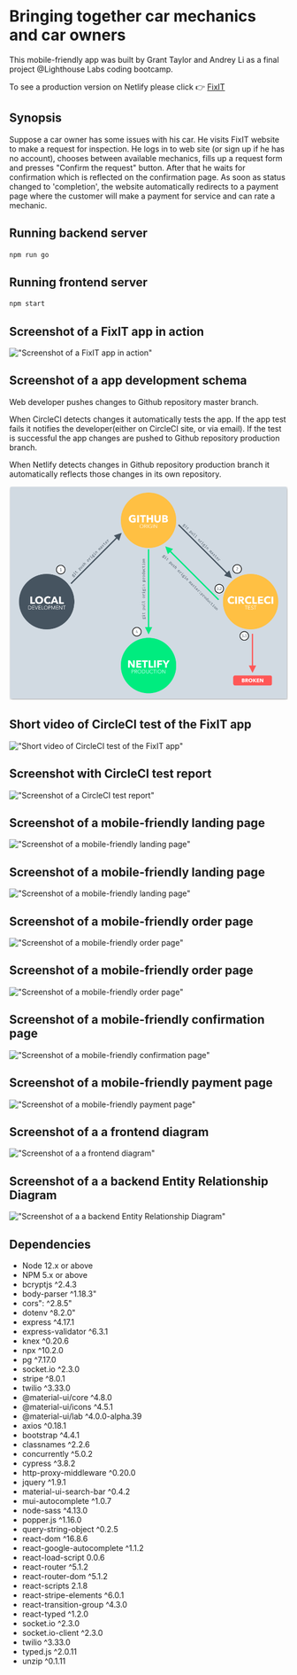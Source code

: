 # Bringing together car mechanics and car owners

This mobile-friendly app was built by Grant Taylor and Andrey Li as a final project @Lighthouse Labs coding bootcamp.

To see a production version on Netlify please click 👉 [FixIT](https://fix-it-lhl.netlify.com/)

## Synopsis

Suppose a car owner has some issues with his car. He visits FixIT website to make a request for inspection. He logs in to web site (or sign up if he has no account), chooses between available mechanics, fills up a request form and presses "Confirm the request" button. After that he waits for confirmation which is reflected on the confirmation page. As soon as status changed to 'completion', the website automatically redirects to a payment page where the customer will make a payment for service and can rate a mechanic. 

## Running backend server

```sh
npm run go
```

## Running frontend server

```sh
npm start
```

## Screenshot of a FixIT app in action

!["Screenshot of a FixIT app in action"](https://media.giphy.com/media/ZBbs2P4a8zPsKFGM9m/giphy.gif)

## Screenshot of a app development schema

Web developer pushes changes to Github repository master branch. 

When CircleCI detects changes it automatically tests the app. If the app test fails it notifies the developer(either on CircleCI site, or via email). If the test is successful the app changes are pushed to Github repository production branch. 

When Netlify detects changes in Github repository production branch it automatically reflects those changes in its own repository.

!["Screenshot of a production schema"](https://github.com/hanuz06/scheduler/blob/master/public/images/scheduler-production-schema.png)

## Short video of CircleCI test of the FixIT app

!["Short video of CircleCI test of the FixIT app"](https://media.giphy.com/media/YmzFekCKwhD3s5x6bo/giphy.gif)

## Screenshot with CircleCI test report

!["Screenshot of a CircleCI test report"](https://github.com/hanuz06/FixIT/blob/master/Readme-pictures/CI-test.png)


## Screenshot of a mobile-friendly landing page

!["Screenshot of a mobile-friendly landing page"](https://raw.githubusercontent.com/hanuz06/FixIT/readme-branch/readme-pictures/fix-it-mobile-1.png)

## Screenshot of a mobile-friendly landing page

!["Screenshot of a mobile-friendly landing page"](https://github.com/hanuz06/FixIT/blob/readme-branch/Readme-pictures/fix-it-mobile-2.png)

## Screenshot of a mobile-friendly order page

!["Screenshot of a mobile-friendly order page"](https://github.com/hanuz06/FixIT/blob/readme-branch/Readme-pictures/fix-it-mobile-3.png)

## Screenshot of a mobile-friendly order page

!["Screenshot of a mobile-friendly order page"](https://github.com/hanuz06/FixIT/blob/readme-branch/Readme-pictures/fix-it-mobile-4.png)

## Screenshot of a mobile-friendly confirmation page

!["Screenshot of a mobile-friendly confirmation page"](https://github.com/hanuz06/FixIT/blob/readme-branch/Readme-pictures/fix-it-mobile-5.png)

## Screenshot of a mobile-friendly payment page

!["Screenshot of a mobile-friendly payment page"](https://github.com/hanuz06/FixIT/blob/readme-branch/Readme-pictures/fix-it-mobile-6.png)

## Screenshot of a a frontend diagram

!["Screenshot of a a frontend diagram"](https://github.com/hanuz06/FixIT/blob/master/Readme-pictures/FixIT-App-Diagram.png)

## Screenshot of a a backend Entity Relationship Diagram

!["Screenshot of a a backend Entity Relationship Diagram"](https://github.com/hanuz06/FixIT/blob/master/Readme-pictures/FixIT-ERD.png)


## Dependencies

- Node 12.x or above
- NPM 5.x or above
- bcryptjs ^2.4.3
- body-parser ^1.18.3"
- cors": ^2.8.5"
- dotenv ^8.2.0"
- express ^4.17.1
- express-validator ^6.3.1
- knex ^0.20.6
- npx ^10.2.0
- pg ^7.17.0
- socket.io ^2.3.0
- stripe ^8.0.1
- twilio ^3.33.0
- @material-ui/core ^4.8.0
- @material-ui/icons ^4.5.1
- @material-ui/lab ^4.0.0-alpha.39
- axios ^0.18.1
- bootstrap ^4.4.1
- classnames ^2.2.6
- concurrently ^5.0.2
- cypress ^3.8.2
- http-proxy-middleware ^0.20.0
- jquery ^1.9.1
- material-ui-search-bar ^0.4.2
- mui-autocomplete ^1.0.7
- node-sass ^4.13.0
- popper.js ^1.16.0
- query-string-object ^0.2.5
- react-dom ^16.8.6
- react-google-autocomplete ^1.1.2
- react-load-script 0.0.6
- react-router ^5.1.2
- react-router-dom ^5.1.2
- react-scripts 2.1.8
- react-stripe-elements ^6.0.1
- react-transition-group ^4.3.0
- react-typed ^1.2.0
- socket.io ^2.3.0
- socket.io-client ^2.3.0
- twilio ^3.33.0
- typed.js ^2.0.11
- unzip ^0.1.11